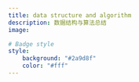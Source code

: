 ```yaml
---
title: data structure and algorithm
description: 数据结构与算法总结
image: 

# Badge style
style:
    background: "#2a9d8f"
    color: "#fff"
---
```

